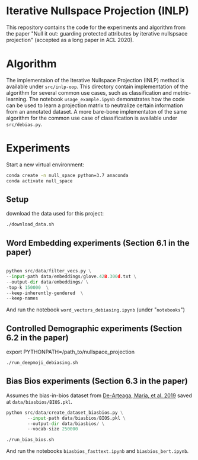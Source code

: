 # Iterative Nullspace Projection (INLP)

This repository contains the code for the experiments and algorithm from the paper "Null it out: guarding protected attributes by iterative nullspsace projection" (accepted as a long paper in ACL 2020).

# Algorithm

The implementaion of the Iterative Nullspace Projection (INLP) method is available under `src/inlp-oop`. This directory contain implementation of the algorithm for several common use cases, such as classification and metric-learning. The notebook `usage_example.ipynb` demonstrates how the code can be used to learn a projection matrix to neutralize certain information from an annotated dataset. A more bare-bone implementaton of the same algorithm for the common use case of classification is available under `src/debias.py`.

# Experiments

Start a new virtual environment:
```sh
conda create -n null_space python=3.7 anaconda
conda activate null_space
```

## Setup
download the data used for this project:
```sh
./download_data.sh
```


## Word Embedding experiments (Section 6.1 in the paper)

```py

python src/data/filter_vecs.py \
--input-path data/embeddings/glove.42B.300d.txt \
--output-dir data/embeddings/ \
-top-k 150000  \
--keep-inherently-gendered  \
--keep-names 
```

And run the notebook `word_vectors_debiasing.ipynb` (under "`notebooks`")

## Controlled Demographic experiments (Section 6.2 in the paper)


export PYTHONPATH=/path_to/nullspace_projection
```sh 
./run_deepmoji_debiasing.sh
```


## Bias Bios experiments (Section 6.3 in the paper)

Assumes the bias-in-bios dataset from [De-Arteaga, Maria, et al. 2019](https://arxiv.org/abs/1901.09451) saved at `data/biasbios/BIOS.pkl`.


```py
python src/data/create_dataset_biasbios.py \
        --input-path data/biasbios/BIOS.pkl \
        --output-dir data/biasbios/ \
        --vocab-size 250000
```


```sh
./run_bias_bios.sh
```

And run the notebooks `biasbios_fasttext.ipynb` and `biasbios_bert.ipynb`.
